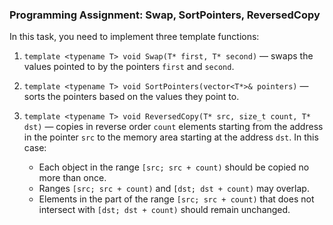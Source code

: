 ### Programming Assignment: Swap, SortPointers, ReversedCopy

In this task, you need to implement three template functions:

1. `template <typename T> void Swap(T* first, T* second)` — swaps the values pointed to by the pointers `first` and `second`.

2. `template <typename T> void SortPointers(vector<T*>& pointers)` — sorts the pointers based on the values they point to.

3. `template <typename T> void ReversedCopy(T* src, size_t count, T* dst)` — copies in reverse order `count` elements starting from the address in the pointer `src` to the memory area starting at the address `dst`. In this case:

   - Each object in the range `[src; src + count)` should be copied no more than once.
   - Ranges `[src; src + count)` and `[dst; dst + count)` may overlap.
   - Elements in the part of the range `[src; src + count)` that does not intersect with `[dst; dst + count)` should remain unchanged.